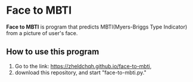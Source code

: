 # Face to MBTI
**Face to MBTI** is program that predicts MBTI(Myers-Briggs Type Indicator) from a picture of user's face.

## How to use this program
1. Go to the link: https://zheldchqh.github.io/face-to-mbti,
2. download this repository, and start "face-to-mbti.py."
